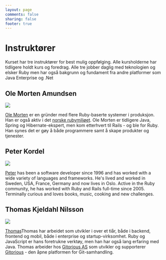 ```yaml
---
layout: page
comments: false
sharing: false
footer: true
---
```


<h1>Instruktører</h1>

<p>Kurset har tre instruktører for best mulig oppfølging. Alle
kursholderne har tidligere holdt kurs og foredrag. Alle tre jobber
daglig med teknologien og elsker Ruby men har også bakgrunn og
fundament fra andre platformer som Java Enterprise og .Net</p>


<h2>Ole Morten Amundsen</h2>

<div class="instructor-profile"> <img
src="https://si0.twimg.com/profile_images/705176024/ole_morten_closeup_2_reasonably_small.JPG"/>
<p><a href="https://twitter.com/ole_morten">Ole Morten</a> er
en gründer med flere Ruby-baserte systemer i produksjon. Han er også
aktiv i det <a href="http://irb.no">norske rubymiljøet</a>. Ole Morten
er tidligere Java, Spring og Hibernate-ekspert, men kom etterhvert til
Rails - og ble for Ruby. Han synes det er gøy å både programmere samt
å skape produkter og tjenester.</p> </div>




<h2>Peter Kordel</h2>

<div class="instructor-profile"> <img
src="https://si0.twimg.com/profile_images/15153102/peter1_reasonably_small.jpg"/>
<p><a href="https://twitter.com/pkordel">Peter</a> has been a software
developer since 1996 and has worked with a wide variety of languages
and frameworks. He's lived and worked in Sweden, USA, France, Germany
and now lives in Oslo. Active in the Ruby community, he has worked
with Ruby and Rails full-time since 2005.  Terminally curious and
loves books, music, cooking and new challenges.</p> </div>



<h2>Thomas Kjeldahl Nilsson</h2>

<div class="instructor-profile"> <img
src="https://si0.twimg.com/profile_images/270933405/colorPortrait_reasonably_small.jpg"/>
<p><a href="https://twitter.com/thomanil">Thomas</a>Thomas har
arbeidet som utvikler i over et tiår, både i backend, frontend og
mobil, både i enterprise og startup-virksomhet. Ruby og JavaScript er
hans foretrukne verktøy, men han har også lang erfaring med Java.
Thomas arbeider hos <a href="http://gitorious.com/">Gitorious AS</a>
som utvikler og supporterer <a
href="http://gitorious.org/about">Gitorious</a> - den åpne platformen
for Git-samhandling.</p> </div>

